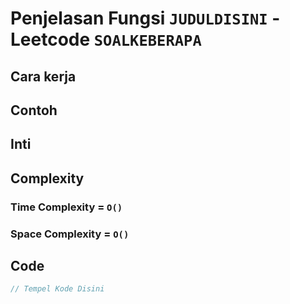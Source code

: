 # Penjelasan Fungsi `JUDULDISINI` - Leetcode `SOALKEBERAPA`

<!--Deskripsi atau penjelasan fungsi code -->

## Cara kerja

<!-- Menjelaskan cara kerja code -->

## Contoh

<!-- contoh nya, bisa input, penjelasan singkat stepnya, output -->

## Inti

<!-- Inti code nya -->

## Complexity

### Time Complexity = `O()`

<!-- Penjelasan singkat time complexity -->

### Space Complexity = `O()`

<!-- Penjelasan singkat space complexity -->

## Code

```cpp []
// Tempel Kode Disini
```
